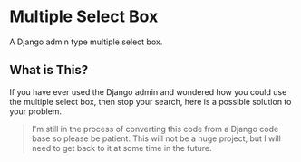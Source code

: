 Multiple Select Box
===================

A Django admin type multiple select box.

What is This?
-------------

If you have ever used the Django admin and wondered how you could use the
multiple select box, then stop your search, here is a possible solution to 
your problem.


> I'm still in the process of converting this code from a Django code base 
so please be patient. This will not be a huge project, but I will need to
get back to it at some time in the future.
